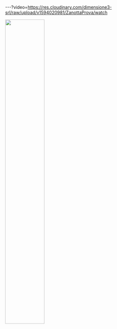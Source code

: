 ---?video=https://res.cloudinary.com/dimensione3-srl/raw/upload/v1594020981/ZanottaProva/watch

[<img src="https://img.youtube.com/vi/<https://res.cloudinary.com/dimensione3-srl/raw/upload/v1594020981/ZanottaProva/watch>/maxresdefault.jpg" width="50%">](https://youtu.be/<https://res.cloudinary.com/dimensione3-srl/raw/upload/v1594020981/ZanottaProva/watch>)
